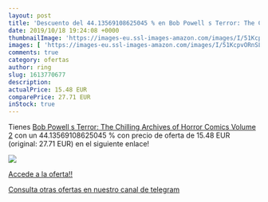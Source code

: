 ```yaml
---
layout: post
title: 'Descuento del 44.13569108625045 % en Bob Powell s Terror: The Chilling Archiv'
date: 2019/10/18 19:24:08 +0000
thumbnailImage: 'https://images-eu.ssl-images-amazon.com/images/I/51KcpvORnSL._SL200_.jpg'
images: [ 'https://images-eu.ssl-images-amazon.com/images/I/51KcpvORnSL._SL200_.jpg' ]
comments: true
category: ofertas
author: ring
slug: 1613770677
description:
actualPrice: 15.48 EUR
comparePrice: 27.71 EUR
inStock: true
---
```


Tienes [Bob Powell s Terror: The Chilling Archives of Horror Comics Volume 2](https://www.amazon.com/dp/1613770677/?tag=redken08-20) con un 44.13569108625045 % con precio de oferta de 15.48 EUR (original: 27.71 EUR) en el siguiente enlace!

[![](https://images-eu.ssl-images-amazon.com/images/I/51KcpvORnSL._SL200_.jpg)](https://www.amazon.com/dp/1613770677/?tag=redken08-20)

[Accede a la oferta!!](https://www.amazon.com/dp/1613770677/?tag=redken08-20)

[Consulta otras ofertas en nuestro canal de telegram](https://t.me/s/ofertas25)

